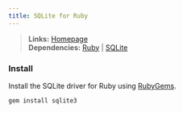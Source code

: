 ```yaml
---
title: SQLite for Ruby
---
```


> **Links:** [Homepage](http://rubygems.org/gems/sqlite3)  
> **Dependencies:** [Ruby](/ruby-22/) | [SQLite](/sqlite/)


### Install

Install the SQLite driver for Ruby using [RubyGems](http://rubygems.org/).

	gem install sqlite3
